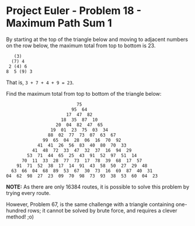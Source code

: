 # Project Euler - Problem 18 - Maximum Path Sum 1
By starting at the top of the triangle below and moving to adjacent numbers on the row below, the maximum total from top to bottom is 23.

       (3)
      (7) 4
     2 (4) 6
    8  5 (9) 3

That is, `3 + 7 + 4 + 9 = 23`.

Find the maximum total from top to bottom of the triangle below:

                               75
                             95  64
                           17  47  82
                         18  35  87  10
                       20  04  82  47  65
                     19  01  23  75  03  34
                    88  02  77  73  07  63  67
                  99  65  04  28  06  16  70  92
                41  41  26  56  83  40  80  70  33
              41  48  72  33  47  32  37  16  94  29
            53  71  44  65  25  43  91  52  97  51  14
          70  11  33  28  77  73  17  78  39  68  17  57
        91  71  52  38  17  14  91  43  58  50  27  29  48
      63  66  04  68  89  53  67  30  73  16  69  87  40  31
    04  62  98  27  23  09  70  98  73  93  38  53  60  04  23

**NOTE:** As there are only 16384 routes, it is possible to solve this problem by trying every route.

However, Problem 67, is the same challenge with a triangle containing one-hundred rows; it cannot be solved by brute force, and requires a clever method! ;o)
